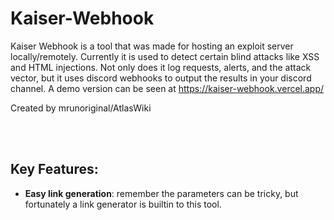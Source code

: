 # Kaiser-Webhook

Kaiser Webhook is a tool that was made for hosting an exploit server locally/remotely. Currently it is used to detect certain blind attacks like XSS and HTML injections. 
Not only does it log requests, alerts, and the attack vector, but it uses discord webhooks to output the results in your discord channel. A demo version can be seen at
https://kaiser-webhook.vercel.app/

Created by mrunoriginal/AtlasWiki

<br>
<br>

## Key Features:
+ **Easy link generation**: remember the parameters can be tricky, but fortunately a link generator is builtin to this tool.
